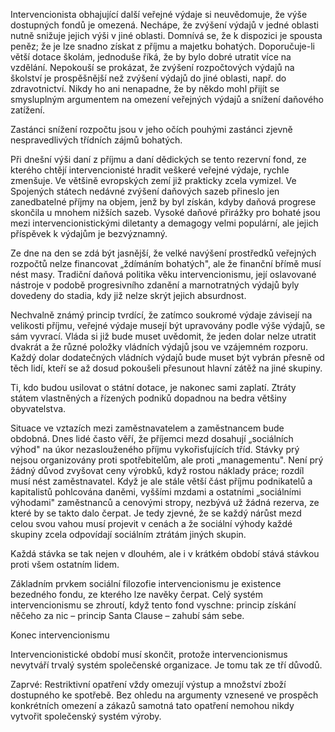Intervencionista obhajující další veřejné výdaje si neuvědomuje, že výše dostupných fondů je omezená. Nechápe, že zvýšení výdajů v jedné oblasti nutně snižuje jejich výši v jiné oblasti. Domnívá se, že k dispozici je spousta peněz; že je lze snadno získat z příjmu a majetku bohatých. Doporučuje-li větší dotace školám, jednoduše říká, že by bylo dobré utratit více na vzdělání. Nepokouší se prokázat, že zvýšení rozpočtových výdajů na školství je prospěšnější než zvýšení výdajů do jiné oblasti, např. do zdravotnictví. Nikdy ho ani nenapadne, že by někdo mohl přijít se smysluplným argumentem na omezení veřejných výdajů a snížení daňového zatížení.

Zastánci snížení rozpočtu jsou v jeho očích pouhými zastánci zjevně nespravedlivých třídních zájmů bohatých.

Při dnešní výši daní z příjmu a daní dědických se tento rezervní fond, ze kterého chtějí intervencionisté hradit veškeré veřejné výdaje, rychle zmenšuje. Ve většině evropských zemí již prakticky zcela vymizel. Ve Spojených státech nedávné zvýšení daňových sazeb přineslo jen zanedbatelné příjmy na objem, jenž by byl získán, kdyby daňová progrese skončila u mnohem nižších sazeb. Vysoké daňové přirážky pro bohaté jsou mezi intervencionistickými diletanty a demagogy velmi populární, ale jejich příspěvek k výdajům je bezvýznamný.

Ze dne na den se zdá být jasnější, že velké navýšení prostředků veřejných rozpočtů nelze financovat „ždímáním bohatých", ale že finanční břímě musí nést masy. Tradiční daňová politika věku intervencionismu, její oslavované nástroje v podobě progresivního zdanění a marnotratných výdajů byly dovedeny do stadia, kdy již nelze skrýt jejich absurdnost.

Nechvalně známý princip tvrdící, že zatímco soukromé výdaje závisejí na velikosti příjmu, veřejné výdaje musejí být upravovány podle výše výdajů, se sám vyvrací. Vláda si již bude muset uvědomit, že jeden dolar nelze utratit dvakrát a že různé položky vládních výdajů jsou ve vzájemném rozporu. Každý dolar dodatečných vládních výdajů bude muset být vybrán přesně od těch lidí, kteří se až dosud pokoušeli přesunout hlavní zátěž na jiné skupiny.

Ti, kdo budou usilovat o státní dotace, je nakonec sami zaplatí. Ztráty státem vlastněných a řízených podniků dopadnou na bedra většiny obyvatelstva.

Situace ve vztazích mezi zaměstnavatelem a zaměstnancem bude obdobná. Dnes lidé často věří, že příjemci mezd dosahují „sociálních výhod" na úkor nezaslouženého příjmu vykořisťujících tříd. Stávky prý nejsou organizovány proti spotřebitelům, ale proti „managementu". Není prý žádný důvod zvyšovat ceny výrobků, když rostou náklady práce; rozdíl musí nést zaměstnavatel. Když je ale stále větší část příjmu podnikatelů a kapitalistů pohlcována daněmi, vyššími mzdami a ostatními „sociálními výhodami" zaměstnanců a cenovými stropy, nezbývá už žádná rezerva, ze které by se takto dalo čerpat. Je tedy zjevné, že se každý nárůst mezd celou svou vahou musí projevit v cenách a že sociální výhody každé skupiny zcela odpovídají sociálním ztrátám jiných skupin.

Každá stávka se tak nejen v dlouhém, ale i v krátkém období stává stávkou proti všem ostatním lidem.

Základním prvkem sociální filozofie intervencionismu je existence bezedného fondu, ze kterého lze navěky čerpat. Celý systém intervencionismu se zhroutí, když tento fond vyschne: princip získání něčeho za nic – princip Santa Clause – zahubí sám sebe.

Konec intervencionismu

Intervencionistické období musí skončit, protože intervencionismus nevytváří trvalý systém společenské organizace. Je tomu tak ze tří důvodů.

Zaprvé: Restriktivní opatření vždy omezují výstup a množství zboží dostupného ke spotřebě. Bez ohledu na argumenty vznesené ve prospěch konkrétních omezení a zákazů samotná tato opatření nemohou nikdy vytvořit společenský systém výroby.